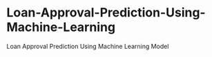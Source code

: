 # Loan-Approval-Prediction-Using-Machine-Learning
Loan Approval Prediction Using Machine Learning Model
